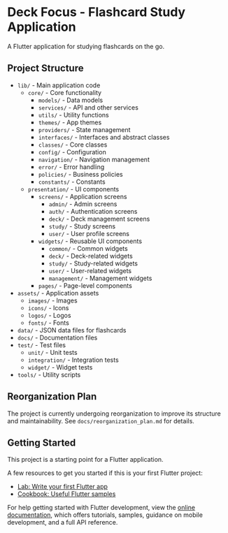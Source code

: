# Deck Focus - Flashcard Study Application

A Flutter application for studying flashcards on the go.

## Project Structure

- `lib/` - Main application code
  - `core/` - Core functionality
    - `models/` - Data models
    - `services/` - API and other services
    - `utils/` - Utility functions
    - `themes/` - App themes
    - `providers/` - State management
    - `interfaces/` - Interfaces and abstract classes
    - `classes/` - Core classes
    - `config/` - Configuration
    - `navigation/` - Navigation management
    - `error/` - Error handling
    - `policies/` - Business policies
    - `constants/` - Constants
  - `presentation/` - UI components
    - `screens/` - Application screens
      - `admin/` - Admin screens
      - `auth/` - Authentication screens
      - `deck/` - Deck management screens
      - `study/` - Study screens
      - `user/` - User profile screens
    - `widgets/` - Reusable UI components
      - `common/` - Common widgets
      - `deck/` - Deck-related widgets
      - `study/` - Study-related widgets
      - `user/` - User-related widgets
      - `management/` - Management widgets
    - `pages/` - Page-level components
- `assets/` - Application assets
  - `images/` - Images
  - `icons/` - Icons
  - `logos/` - Logos
  - `fonts/` - Fonts
- `data/` - JSON data files for flashcards
- `docs/` - Documentation files
- `test/` - Test files
  - `unit/` - Unit tests
  - `integration/` - Integration tests
  - `widget/` - Widget tests
- `tools/` - Utility scripts

## Reorganization Plan

The project is currently undergoing reorganization to improve its structure and maintainability. See `docs/reorganization_plan.md` for details.

## Getting Started

This project is a starting point for a Flutter application.

A few resources to get you started if this is your first Flutter project:

- [Lab: Write your first Flutter app](https://docs.flutter.dev/get-started/codelab)
- [Cookbook: Useful Flutter samples](https://docs.flutter.dev/cookbook)

For help getting started with Flutter development, view the
[online documentation](https://docs.flutter.dev/), which offers tutorials,
samples, guidance on mobile development, and a full API reference.
